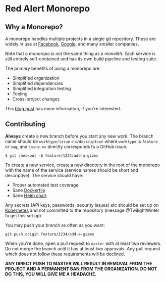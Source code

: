 # Red Alert Monorepo

## Why a Monorepo?

A monorepo handles multiple projects in a single git repository. These are widely in use at [Facebook](https://engineering.fb.com/core-data/scaling-mercurial-at-facebook/), [Google](https://research.google/pubs/pub45424/), and many smaller companies.

Note that a *monorepo* is not the same thing as a *monolith*. Each service is still entirely self-contained and has its own build pipeline and testing suite.

The primary benefits of using a monorepo are:

- Simplified organization
- Simplified dependencies
- Simplified integration testing
- Tooling
- Cross-project changes

This [blog post](http://danluu.com/monorepo/#:~:text=With%20a%20monorepo%2C%20projects%20can,reduces%20overhead%20from%20managing%20dependencies.) has more information, if you're interested.

## Contributing

**Always** create a new branch before you start any new work. The branch name should be `worktype/issue-no/description` where `worktype` is `feature` or `bug`, and `issue-no` directly corresponds to a GitHub issue.

```
$ git checkout -b feature/1234/add-a-gizmo
```

To create a new service, create a new directory in the root of the monorepo with the name of the service (service names should be short and descriptive). The service should have:

- Proper automated test coverage
- Sane [Dockerfile](https://docs.docker.com/engine/reference/builder/)
- Sane [Helm chart](https://helm.sh/docs/topics/charts/)

Any secrets (API keys, passwords, security issues) etc should be set up on [Kubernetes](https://kubernetes.io/docs/concepts/configuration/secret/) and not committed to the repository (message @TwilightWinter to get this set up).

You may push your branch as often as you want:

```
git push origin feature/1234/add-a-gizmo
```

When you're done, open a pull request to `master` with at least two reviewers. Do not merge the branch until it has at least two approvals. Any pull request which does not follow these requirements will be declined.

**ANY DIRECT PUSH TO MASTER WILL RESULT IN REMOVAL FROM THE PROJECT AND A PERMANENT BAN FROM THE ORGANIZATION. DO NOT DO THIS, YOU WILL GIVE ME A HEADACHE.**
